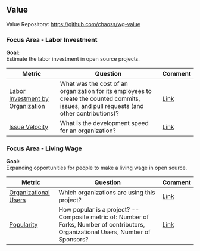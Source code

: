## Value
Value Repository: https://github.com/chaoss/wg-value

### Focus Area - Labor Investment

**Goal:**  
Estimate the labor investment in open source projects.

**Metric** | **Question** | **Comment**
---|---|---
[Labor Investment by Organization](https://chaoss.community/metric-labor-investment-by-organization/) | What was the cost of an organization for its employees to create the counted commits, issues, and pull requests (and other contributions)? | [Link]()
[Issue Velocity](https://chaoss.community/metric-issue-velocity/) | What is the development speed for an organization? | [Link]()

### Focus Area - Living Wage

**Goal:**  
Expanding opportunities for people to make a living wage in open source.

**Metric** | **Question** | **Comment**
---|---|---
[Organizational Users](https://chaoss.community/metric-organizational-users/) |  	Which organizations are using this project?  | [Link]()
[Popularity](https://chaoss.community/metric-popularity/) | How popular is a project? -- Composite metric of: Number of Forks, Number of contributors, Organizational Users, Number of Sponsors? | [Link]()
